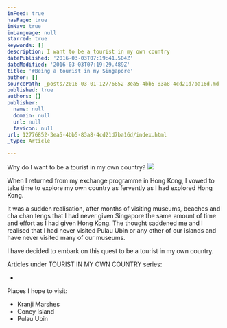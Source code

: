 ```yaml
---
inFeed: true
hasPage: true
inNav: true
inLanguage: null
starred: true
keywords: []
description: I want to be a tourist in my own country
datePublished: '2016-03-03T07:19:41.504Z'
dateModified: '2016-03-03T07:19:29.489Z'
title: '#Being a tourist in my Singapore'
author: []
sourcePath: _posts/2016-03-01-12776852-3ea5-4bb5-83a8-4cd21d7ba16d.md
published: true
authors: []
publisher:
  name: null
  domain: null
  url: null
  favicon: null
url: 12776852-3ea5-4bb5-83a8-4cd21d7ba16d/index.html
_type: Article

---
```

Why do I want to be a tourist in my own country?
![](https://s3-us-west-2.amazonaws.com/the-grid-img/p/a4b1423052ac60f93bb976381f3eae9ea3e6322b.jpg)

When I returned from my exchange programme in Hong Kong, I vowed to take time to explore my own country as fervently as I had explored Hong Kong. 

It was a sudden realisation, after months of visiting museums, beaches and cha chan tengs that I had never given Singapore the same amount of time and effort as I had given Hong Kong. The thought saddened me and I realised that I had never visited Pulau Ubin or any other of our islands and have never visited many of our museums. 

I have decided to embark on this quest to be a tourist in my own country. 

Articles under TOURIST IN MY OWN COUNTRY series:

-

Places I hope to visit:

* Kranji Marshes
* Coney Island
* Pulau Ubin